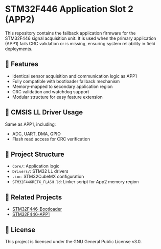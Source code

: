 # STM32F446 Application Slot 2 (APP2)

This repository contains the fallback application firmware for the STM32F446 signal acquisition unit. It is used when the primary application (APP1) fails CRC validation or is missing, ensuring system reliability in field deployments.

## 🚀 Features

- Identical sensor acquisition and communication logic as APP1
- Fully compatible with bootloader fallback mechanism
- Memory-mapped to secondary application region
- CRC validation and watchdog support
- Modular structure for easy feature extension

## 🧠 CMSIS LL Driver Usage

Same as APP1, including:
- ADC, UART, DMA, GPIO
- Flash read access for CRC verification

## 📁 Project Structure

- `Core/`: Application logic
- `Drivers/`: STM32 LL drivers
- `.ioc`: STM32CubeMX configuration
- `STM32F446RETX_FLASH.ld`: Linker script for App2 memory region

## 🔗 Related Projects

- [STM32F446-Bootloader](https://github.com/Vojtese/STM32F446-Bootloader)
- [STM32F446-APP1](https://github.com/Vojtese/STM32F446-APP1)

## 📜 License

This project is licensed under the GNU General Public License v3.0.
